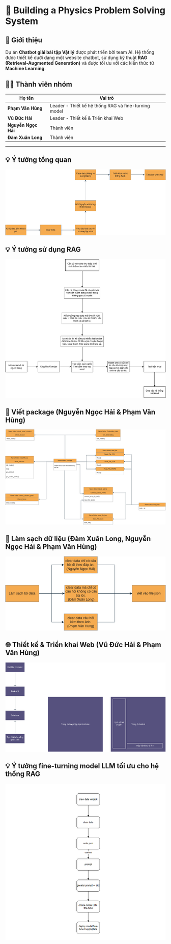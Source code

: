 # 📘 Building a Physics Problem Solving System
## 🚀 Giới thiệu  
Dự án **Chatbot giải bài tập Vật lý** được phát triển bởi team AI. Hệ thống được thiết kế dưới dạng một website chatbot, sử dụng kỹ thuật **RAG (Retrieval-Augmented Generation)** và được tối ưu với các kiến thức từ **Machine Learning**.

## 👨‍💻 Thành viên nhóm

| Họ tên             | Vai trò                            |
|--------------------|------------------------------------|
| **Phạm Văn Hùng**  | Leader -    Thiết kế hệ thống RAG và fine-turning model       |
| **Vũ Đức Hải**     | Leader - Thiết kế & Triển khai Web |
| **Nguyễn Ngọc Hải**| Thành viên                         |
| **Đàm Xuân Long**  | Thành viên                         |
---

## 💡 Ý tưởng tổng quan
![ID_Chung](image/ID_Chung.png)

## 💡 Ý tưởng sử dụng RAG
![ID_Chung](image/ID_RAG.png)


## 🧩 Viết package (Nguyễn Ngọc Hải & Phạm Văn Hùng)
![ID_package](image/ID_package.png)

## 🧹 Làm sạch dữ liệu (Đàm Xuân Long, Nguyễn Ngọc Hải & Phạm Văn Hùng)
![Ý tưởng ](image/clear_data.png)

## 🌐 Thiết kế & Triển khai Web (Vũ Đức Hải & Phạm Văn Hùng)
![Thiết kế & Triển khai Web](image/ID_web_desgin.png)

## 💡 Ý tưởng fine-turning model LLM tối ưu cho hệ thống RAG
![Ý tưởng finr-turning](image/genator.png)

